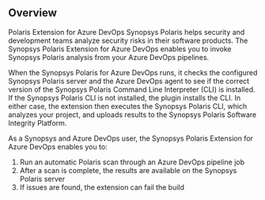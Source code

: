 ## Overview ##

Polaris Extension for Azure DevOps
Synopsys Polaris helps security and development teams analyze security risks in their software products. The Synopsys Polaris Extension for Azure DevOps enables you to invoke Synopsys Polaris analysis from your Azure DevOps pipelines. 

When the Synopsys Polaris for Azure DevOps runs, it checks the configured Synopsys Polaris server and the Azure DevOps agent to see if the correct version of the Synopsys Polaris Command Line Interpreter (CLI) is installed. If the Synopsys Polaris CLI is not installed, the plugin installs the CLI. In either case, the extension then executes the Synopsys Polaris CLI, which analyzes your project, and uploads results to the Synopsys Polaris Software Integrity Platform.

As a Synopsys and Azure DevOps user, the Synopsys Polaris Extension for Azure DevOps enables you to:
1. Run an automatic Polaris scan through an Azure DevOps pipeline job
2. After a scan is complete, the results are available on the Synopsys Polaris server
3. If issues are found, the extension can fail the build



